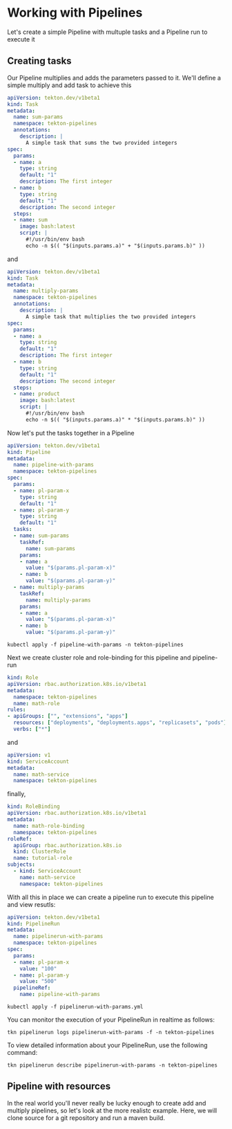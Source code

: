 # Working with Pipelines

Let's create a simple Pipeline with multuple tasks and a Pipeline run to execute it

## Creating tasks

Our Pipeline multiplies and adds the parameters passed to it. We'll define a simple multiply and add task to achieve this

```yaml
apiVersion: tekton.dev/v1beta1
kind: Task
metadata:
  name: sum-params
  namespace: tekton-pipelines
  annotations:
    description: |
      A simple task that sums the two provided integers
spec:
  params:
  - name: a
    type: string
    default: "1"
    description: The first integer
  - name: b
    type: string
    default: "1"
    description: The second integer
  steps:
  - name: sum
    image: bash:latest
    script: |
      #!/usr/bin/env bash
      echo -n $(( "$(inputs.params.a)" + "$(inputs.params.b)" ))
```

and

```yaml
apiVersion: tekton.dev/v1beta1
kind: Task
metadata:
  name: multiply-params
  namespace: tekton-pipelines
  annotations:
    description: |
      A simple task that multiplies the two provided integers
spec:
  params:
  - name: a
    type: string
    default: "1"
    description: The first integer
  - name: b
    type: string
    default: "1"
    description: The second integer
  steps:
  - name: product
    image: bash:latest
    script: |
      #!/usr/bin/env bash
      echo -n $(( "$(inputs.params.a)" * "$(inputs.params.b)" ))
```

Now let's put the tasks together in a Pipeline

```yaml
apiVersion: tekton.dev/v1beta1
kind: Pipeline
metadata:
  name: pipeline-with-params
  namespace: tekton-pipelines
spec:
  params:
  - name: pl-param-x
    type: string
    default: "1"
  - name: pl-param-y
    type: string
    default: "1"
  tasks:
  - name: sum-params
    taskRef:
      name: sum-params
    params:
    - name: a
      value: "$(params.pl-param-x)"
    - name: b
      value: "$(params.pl-param-y)"
  - name: multiply-params
    taskRef:
      name: multiply-params
    params:
    - name: a
      value: "$(params.pl-param-x)"
    - name: b
      value: "$(params.pl-param-y)"
```

`kubectl apply -f pipeline-with-params -n tekton-pipelines`

Next we create cluster role and role-binding for this pipeline and pipeline-run

```yaml
kind: Role
apiVersion: rbac.authorization.k8s.io/v1beta1
metadata:
  namespace: tekton-pipelines
  name: math-role
rules:
- apiGroups: ["", "extensions", "apps"]
  resources: ["deployments", "deployments.apps", "replicasets", "pods"]
  verbs: ["*"]
```

and 

```yaml
apiVersion: v1
kind: ServiceAccount
metadata:
  name: math-service
  namespace: tekton-pipelines
```

finally,

```yaml
kind: RoleBinding
apiVersion: rbac.authorization.k8s.io/v1beta1
metadata:
  name: math-role-binding
  namespace: tekton-pipelines
roleRef:
  apiGroup: rbac.authorization.k8s.io
  kind: ClusterRole
  name: tutorial-role
subjects:
  - kind: ServiceAccount
    name: math-service
    namespace: tekton-pipelines
```

With all this in place we can create a pipeline run to execute this pipeline and view resutls:

```yaml
apiVersion: tekton.dev/v1beta1
kind: PipelineRun
metadata:
  name: pipelinerun-with-params
  namespace: tekton-pipelines
spec:
  params:
  - name: pl-param-x
    value: "100"
  - name: pl-param-y
    value: "500"
  pipelineRef:
    name: pipeline-with-params
```

`kubectl apply -f pipelinerun-with-params.yml`

You can monitor the execution of your PipelineRun in realtime as follows:

`tkn pipelinerun logs pipelinerun-with-params -f -n tekton-pipelines`

To view detailed information about your PipelineRun, use the following command:

`tkn pipelinerun describe pipelinerun-with-params -n tekton-pipelines`

## Pipeline with resources

In the real world you'll never really be lucky enough to create add and multiply pipelines, so let's look at the more realistc example. Here, we will clone source for a git repository and run a maven build.

